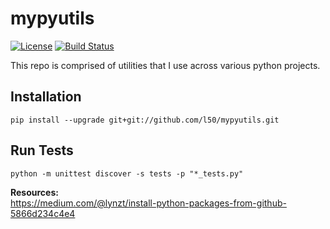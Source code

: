 # mypyutils
[![License](http://img.shields.io/:license-mit-blue.svg)](https://github.com/l50/mypyutils/blob/master/LICENSE)
[![Build Status](https://dev.azure.com/jaysonegrace/mypyutils/_apis/build/status/l50.mypyutils?branchName=master)](https://dev.azure.com/jaysonegrace/mypyutils/_build/latest?definitionId=30&branchName=master)

This repo is comprised of utilities that I use across various python projects.

## Installation
```
pip install --upgrade git+git://github.com/l50/mypyutils.git
```

## Run Tests
```
python -m unittest discover -s tests -p "*_tests.py"
```

**Resources:**  
https://medium.com/@lynzt/install-python-packages-from-github-5866d234c4e4
